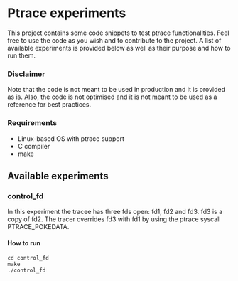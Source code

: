 # Ptrace experiments
This project contains some code snippets to test ptrace functionalities.
Feel free to use the code as you wish and to contribute to the project.
A list of available experiments is provided below as well as their purpose and how to run them.

### Disclaimer
Note that the code is not meant to be used in production and it is provided as is.
Also, the code is not optimised and it is not meant to be used as a reference for best practices.


### Requirements
- Linux-based OS with ptrace support
- C compiler
- make

## Available experiments

### control_fd
In this experiment the tracee has three fds open: fd1, fd2 and fd3.
fd3 is a copy of fd2.
The tracer overrides fd3 with fd1 by using the ptrace syscall PTRACE_POKEDATA.

#### How to run
```
cd control_fd
make
./control_fd
```